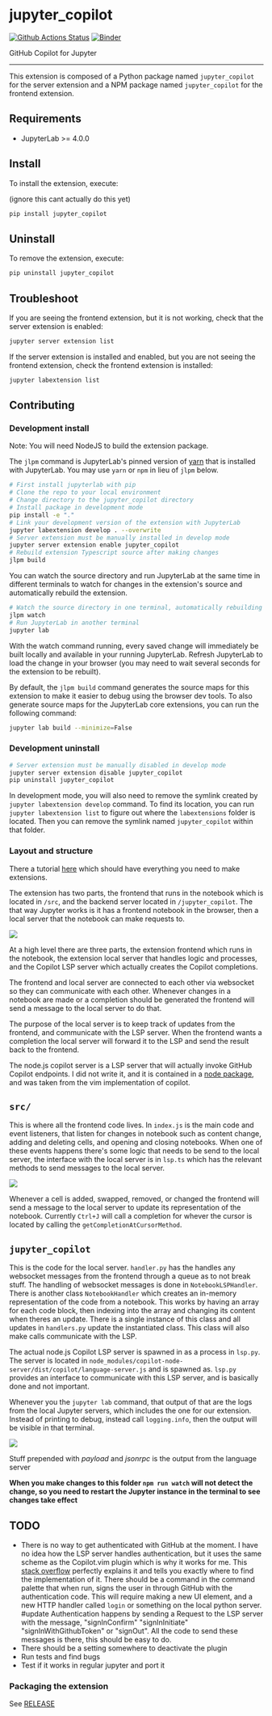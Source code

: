 # jupyter_copilot

[![Github Actions Status](/workflows/Build/badge.svg)](/actions/workflows/build.yml)
[![Binder](https://mybinder.org/badge_logo.svg)](https://mybinder.org/v2/gh//main?urlpath=lab)

GitHub Copilot for Jupyter

---

This extension is composed of a Python package named `jupyter_copilot`
for the server extension and a NPM package named `jupyter_copilot`
for the frontend extension.

## **Requirements**

- JupyterLab >= 4.0.0

## Install

To install the extension, execute:

(ignore this cant actually do this yet)

```bash
pip install jupyter_copilot
```

## Uninstall

To remove the extension, execute:

```bash
pip uninstall jupyter_copilot
```

## Troubleshoot

If you are seeing the frontend extension, but it is not working, check
that the server extension is enabled:

```bash
jupyter server extension list
```

If the server extension is installed and enabled, but you are not seeing
the frontend extension, check the frontend extension is installed:

```bash
jupyter labextension list
```

## Contributing

### Development install

Note: You will need NodeJS to build the extension package.

The `jlpm` command is JupyterLab's pinned version of
[yarn](https://yarnpkg.com/) that is installed with JupyterLab. You may use
`yarn` or `npm` in lieu of `jlpm` below.

```bash
# First install jupyterlab with pip
# Clone the repo to your local environment
# Change directory to the jupyter_copilot directory
# Install package in development mode
pip install -e "."
# Link your development version of the extension with JupyterLab
jupyter labextension develop . --overwrite
# Server extension must be manually installed in develop mode
jupyter server extension enable jupyter_copilot
# Rebuild extension Typescript source after making changes
jlpm build
```

You can watch the source directory and run JupyterLab at the same time in different terminals to watch for changes in the extension's source and automatically rebuild the extension.

```bash
# Watch the source directory in one terminal, automatically rebuilding when needed
jlpm watch
# Run JupyterLab in another terminal
jupyter lab
```

With the watch command running, every saved change will immediately be built locally and available in your running JupyterLab. Refresh JupyterLab to load the change in your browser (you may need to wait several seconds for the extension to be rebuilt).

By default, the `jlpm build` command generates the source maps for this extension to make it easier to debug using the browser dev tools. To also generate source maps for the JupyterLab core extensions, you can run the following command:

```bash
jupyter lab build --minimize=False
```

### Development uninstall

```bash
# Server extension must be manually disabled in develop mode
jupyter server extension disable jupyter_copilot
pip uninstall jupyter_copilot
```

In development mode, you will also need to remove the symlink created by `jupyter labextension develop`
command. To find its location, you can run `jupyter labextension list` to figure out where the `labextensions`
folder is located. Then you can remove the symlink named `jupyter_copilot` within that folder.

### Layout and structure

There a tutorial [here](https://jupyterlab.readthedocs.io/en/latest/extension/extension_tutorial.html) which should have everything you need to make extensions.

The extension has two parts, the frontend that runs in the notebook which is located in `/src`, and the backend server located in `/jupyter_copilot`. The that way Jupyter works is it has a frontend notebook in the browser, then a local server that the notebook can make requests to.

![](./imgs/diagram.png)

At a high level there are three parts, the extension frontend which runs in the notebook, the extension local server that handles logic and processes, and the Copilot LSP server which actually creates the Copilot completions.

The frontend and local server are connected to each other via websocket so they can communicate with each other. Whenever changes in a notebook are made or a completion should be generated the frontend will send a message to the local server to do that.

The purpose of the local server is to keep track of updates from the frontend, and communicate with the LSP server. When the frontend wants a completion the local server will forward it to the LSP and send the result back to the frontend.

The node.js copilot server is a LSP server that will actually invoke GitHub Copilot endpoints. I did not write it, and it is contained in a [node package](https://www.npmjs.com/package/copilot-node-server?activeTab=dependents), and was taken from the vim implementation of copilot.

## `src/`

This is where all the frontend code lives. In `index.js` is the main code and event listeners, that listen for changes in notebook such as content change, adding and deleting cells, and opening and closing notebooks. When one of these events happens there's some logic that needs to be send to the local server, the interface with the local server is in `lsp.ts` which has the relevant methods to send messages to the local server.

![](./imgs/console.png)

Whenever a cell is added, swapped, removed, or changed the frontend will send a message to the local server to update its representation of the notebook. Currently `Ctrl+J` will call a completion for whever the cursor is located by calling the `getCompletionAtCursorMethod`.

## `jupyter_copilot`

This is the code for the local server. `handler.py` has the handles any websocket messages from the frontend through a queue as to not break stuff. The handling of websocket messages is done in `NotebookLSPHandler`. There is another class `NotebookHandler` which creates an in-memory representation of the code from a notebook. This works by having an array for each code block, then indexing into the array and changing its content when theres an update. There is a single instance of this class and all updates in `handlers.py` update the instantiated class. This class will also make calls communicate with the LSP.

The actual node.js Copilot LSP server is spawned in as a process in `lsp.py`. The server is located in `node_modules/copilot-node-server/dist/copilot/language-server.js` and is spawned as. `lsp.py` provides an interface to communicate with this LSP server, and is basically done and not important.

Whenever you the `jupyter lab` command, that output of that are the logs from the local Jupyter servers, which includes the one for our extension. Instead of printing to debug, instead call `logging.info`, then the output will be visible in that terminal.

![](./imgs/terminal.png)

Stuff prepended with _payload_ and _jsonrpc_ is the output from the language server

**When you make changes to this folder `npm run watch` will not detect the change, so you need to restart the Jupyter instance in the terminal to see changes take effect**

## TODO

- There is no way to get authenticated with GitHub at the moment. I have no idea how the LSP server handles authentication, but it uses the same scheme as the Copilot.vim plugin which is why it works for me. This [stack overflow](https://stackoverflow.com/a/77659136) perfectly explains it and tells you exactly where to find the implementation of it. There should be a command in the command palette that when run, signs the user in through GitHub with the authentication code. This will require making a new UI element, and a new HTTP handler called `login` or something on the local python server. #update Authentication happens by sending a Request to the LSP server with the message, "signInConfirm" "signInInitiate" "signInWithGithubToken" or "signOut". All the code to send these messages is there, this should be easy to do.
- There should be a setting somewhere to deactivate the plugin
- Run tests and find bugs
- Test if it works in regular jupyter and port it

### Packaging the extension

See [RELEASE](RELEASE.md)
